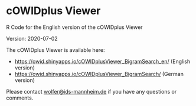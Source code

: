 # cOWIDplus Viewer
R Code for the English version of the cOWIDplus Viewer

Version: 2020-07-02

The cOWIDplus Viewer is available here:

* https://owid.shinyapps.io/cOWIDplusViewer_BigramSearch_en/ (English version)
* https://owid.shinyapps.io/cOWIDplusViewer_BigramSearch/ (German version)

Please contact wolfer@ids-mannheim.de if you have any questions or comments.
